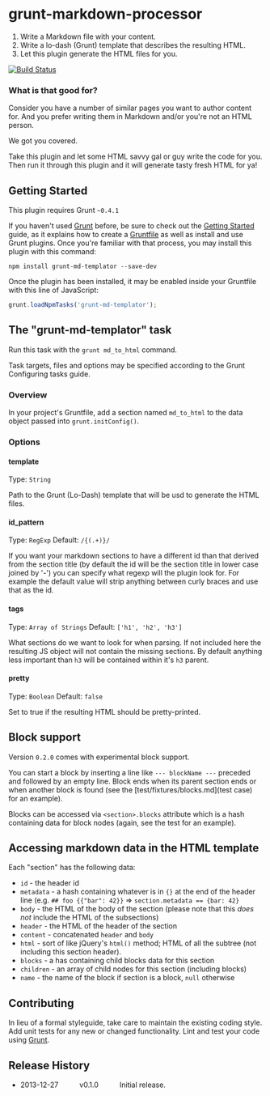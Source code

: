 # grunt-markdown-processor

1. Write a Markdown file with your content.
2. Write a lo-dash (Grunt) template that describes the resulting HTML.
3. Let this plugin generate the HTML files for you.

<!--a href="https://nodei.co/npm/restq/"><img src="https://nodei.co/npm/restq.png"></a-->

[![Build Status](https://secure.travis-ci.org/realyze/grunt-md-templator.png)](http://travis-ci.org/realyze/grunt-md-templator)

### What is that good for?
Consider you have a number of similar pages you want to author content for. And you
prefer writing them in Markdown and/or you're not an HTML person.

We got you covered.

Take this plugin and let some HTML savvy gal or guy write the code for you.
Then run it through this plugin and it will generate tasty fresh HTML for ya!

## Getting Started
This plugin requires Grunt `~0.4.1`

If you haven't used [Grunt](http://gruntjs.com/) before, be sure to check out the [Getting Started](http://gruntjs.com/getting-started) guide, as it explains how to create a [Gruntfile](http://gruntjs.com/sample-gruntfile) as well as install and use Grunt plugins. Once you're familiar with that process, you may install this plugin with this command:

```shell
npm install grunt-md-templator --save-dev
```

Once the plugin has been installed, it may be enabled inside your Gruntfile with this line of JavaScript:

```js
grunt.loadNpmTasks('grunt-md-templator');
```

## The "grunt-md-templator" task
Run this task with the `grunt md_to_html` command.

Task targets, files and options may be specified according to the Grunt Configuring tasks guide.


### Overview

In your project's Gruntfile, add a section named `md_to_html` to the data object passed into `grunt.initConfig()`.

### Options

#### template
Type: `String`

Path to the Grunt (Lo-Dash) template that will be usd to generate the HTML files.

#### id\_pattern
Type: `RegExp`
Default: `/{(.+)}/`

If you want your markdown sections to have a different id than that derived
from the section title (by default the id will be the section title in lower
case joined by '-') you can specify what regexp will the plugin look for. For
example the default value will strip anything between curly braces and use that
as the id.

#### tags
Type: `Array of Strings`
Default: `['h1', 'h2', 'h3']`

What sections do we want to look for when parsing. If not included here the
resulting JS object will not contain the missing sections. By default anything
less important than `h3` will be contained within it's `h3` parent.

#### pretty
Type: `Boolean`
Default: `false`

Set to true if the resulting HTML should be pretty-printed.


## Block support
Version `0.2.0` comes with experimental block support.

You can start a block by inserting a line like `--- blockName ---` preceded and
followed by an empty line. Block ends when its parent section ends or when another
block is found (see the [test/fixtures/blocks.md](test case) for an example).

Blocks can be accessed via `<section>.blocks` attribute which is a hash containing data for block nodes (again, see the test for an example).


## Accessing markdown data in the HTML template
Each "section" has the following data:

* `id` - the header id
* `metadata` - a hash containing whatever is in `{}` at the end of the header
  line (e.g. `## foo {{"bar": 42}}` => `section.metadata == {bar: 42}`
* `body` - the HTML of the body of the section (please note that this *does not*
  include the HTML of the subsections)
* `header` - the HTML of the header of the section
* `content` -  concatenated `header` and `body`
* `html` - sort of like jQuery's `html()` method; HTML of all the subtree (not
  including this section header).
* `blocks` - a has containing child blocks data for this section
* `children` - an array of child nodes for this section (including blocks)
* `name` - the name of the block if section is a block, `null` otherwise


## Contributing
In lieu of a formal styleguide, take care to maintain the existing coding style. Add unit tests for any new or changed functionality. Lint and test your code using [Grunt](http://gruntjs.com/).

## Release History
 * 2013-12-27   v0.1.0   Initial release.
